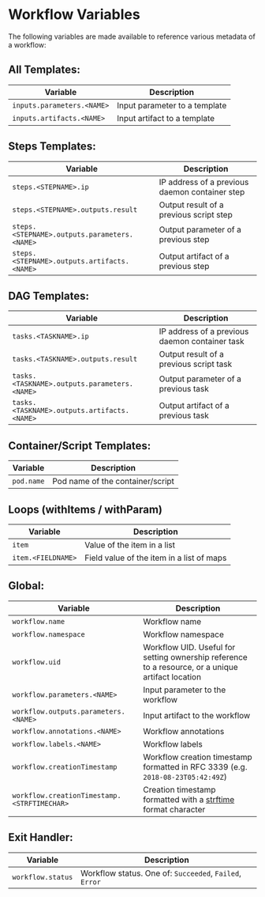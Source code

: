 # Workflow Variables

The following variables are made available to reference various metadata of a workflow:

## All Templates:
| Variable | Description|
|----------|------------|
| `inputs.parameters.<NAME>`| Input parameter to a template |
| `inputs.artifacts.<NAME>` | Input artifact to a template |

## Steps Templates:
| Variable | Description|
|----------|------------|
| `steps.<STEPNAME>.ip` | IP address of a previous daemon container step |
| `steps.<STEPNAME>.outputs.result` | Output result of a previous script step |
| `steps.<STEPNAME>.outputs.parameters.<NAME>` | Output parameter of a previous step |
| `steps.<STEPNAME>.outputs.artifacts.<NAME>` | Output artifact of a previous step |

## DAG Templates:
| Variable | Description|
|----------|------------|
| `tasks.<TASKNAME>.ip` | IP address of a previous daemon container task |
| `tasks.<TASKNAME>.outputs.result` | Output result of a previous script task |
| `tasks.<TASKNAME>.outputs.parameters.<NAME>` | Output parameter of a previous task |
| `tasks.<TASKNAME>.outputs.artifacts.<NAME>` | Output artifact of a previous task |

## Container/Script Templates:
| Variable | Description|
|----------|------------|
| `pod.name` | Pod name of the container/script |

## Loops (withItems / withParam)
| Variable | Description|
|----------|------------|
| `item` | Value of the item in a list |
| `item.<FIELDNAME>` | Field value of the item in a list of maps |

## Global:
| Variable | Description|
|----------|------------|
| `workflow.name` | Workflow name |
| `workflow.namespace` | Workflow namespace |
| `workflow.uid` | Workflow UID. Useful for setting ownership reference to a resource, or a unique artifact location |
| `workflow.parameters.<NAME>` | Input parameter to the workflow |
| `workflow.outputs.parameters.<NAME>` | Input artifact to the workflow |
| `workflow.annotations.<NAME>` | Workflow annotations |
| `workflow.labels.<NAME>` | Workflow labels |
| `workflow.creationTimestamp` | Workflow creation timestamp formatted in RFC 3339  (e.g. `2018-08-23T05:42:49Z`) |
| `workflow.creationTimestamp.<STRFTIMECHAR>` | Creation timestamp formatted with a [strftime](http://strftime.org) format character |


## Exit Handler:
| Variable | Description|
|----------|------------|
| `workflow.status` | Workflow status. One of: `Succeeded`, `Failed`, `Error` |
